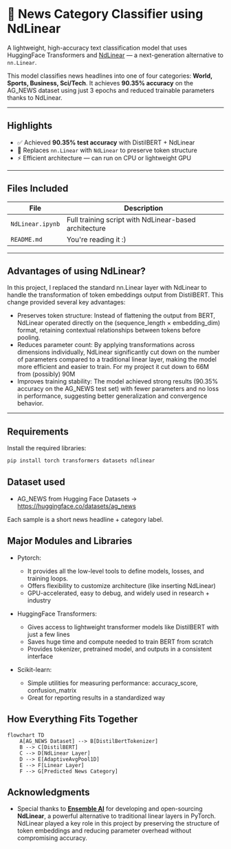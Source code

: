 # 📰 News Category Classifier using NdLinear

A lightweight, high-accuracy text classification model that uses HuggingFace Transformers and [NdLinear](https://github.com/ensemble-core/ndlinear) — a next-generation alternative to `nn.Linear`.

This model classifies news headlines into one of four categories: **World, Sports, Business, Sci/Tech**. It achieves **90.35% accuracy** on the AG_NEWS dataset using just 3 epochs and reduced trainable parameters thanks to NdLinear.

---

## Highlights

- ✅ Achieved **90.35% test accuracy** with DistilBERT + NdLinear
- 🔄 Replaces `nn.Linear` with `NdLinear` to preserve token structure
- ⚡ Efficient architecture — can run on CPU or lightweight GPU
---

## Files Included

| File | Description |
|------|-------------|
| `NdLinear.ipynb` | Full training script with NdLinear-based architecture |
| `README.md` | You're reading it :) |

---

## Advantages of using NdLinear?

In this project, I replaced the standard nn.Linear layer with NdLinear to handle the transformation of token embeddings output from DistilBERT. This change provided several key advantages:

- Preserves token structure: Instead of flattening the output from BERT, NdLinear operated directly on the (sequence_length × embedding_dim) format, retaining contextual relationships between tokens before pooling.
- Reduces parameter count: By applying transformations across dimensions individually, NdLinear significantly cut down on the number of parameters compared to a traditional linear layer, making the model more efficient and easier to train. For my project it cut down to 66M from (possibly) 90M
- Improves training stability: The model achieved strong results (90.35% accuracy on the AG_NEWS test set) with fewer parameters and no loss in performance, suggesting better generalization and convergence behavior.

---

## Requirements

Install the required libraries:

```bash
pip install torch transformers datasets ndlinear
```
## Dataset used
- AG_NEWS from Hugging Face Datasets -> https://huggingface.co/datasets/ag_news

Each sample is a short news headline + category label.

## Major Modules and Libraries

- Pytorch:
  - It provides all the low-level tools to define models, losses, and training loops.
  - Offers flexibility to customize architecture (like inserting NdLinear)
  - GPU-accelerated, easy to debug, and widely used in research + industry
 
- HuggingFace Transformers:
  - Gives access to lightweight transformer models like DistilBERT with just a few lines
  - Saves huge time and compute needed to train BERT from scratch
  - Provides tokenizer, pretrained model, and outputs in a consistent interface

- Scikit-learn:
  - Simple utilities for measuring performance: accuracy_score, confusion_matrix
  - Great for reporting results in a standardized way
 
## How Everything Fits Together

```mermaid
flowchart TD
    A[AG_NEWS Dataset] --> B[DistilBertTokenizer]
    B --> C[DistilBERT]
    C --> D[NdLinear Layer]
    D --> E[AdaptiveAvgPool1D]
    E --> F[Linear Layer]
    F --> G[Predicted News Category]

```

## Acknowledgments

- Special thanks to **[Ensemble AI](https://github.com/ensemble-core/ndlinear)** for developing and open-sourcing **NdLinear**, a powerful alternative to traditional linear layers in PyTorch.  
  NdLinear played a key role in this project by preserving the structure of token embeddings and reducing parameter overhead without compromising accuracy.
